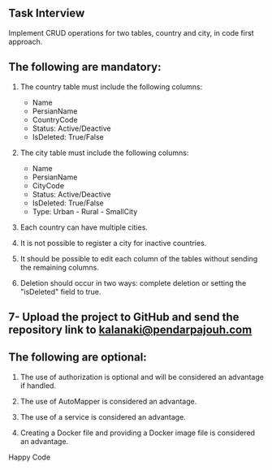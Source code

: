 Task Interview
------------------------------------------------------------------------------------------------------
Implement CRUD operations for two tables, country and city, in code first approach.



The following are mandatory:
------------------------------------------------------------------------------------------------------
1. The country table must include the following columns:
   - Name
   - PersianName
   - CountryCode
   - Status: Active/Deactive
   - IsDeleted: True/False

2. The city table must include the following columns:
   - Name
   - PersianName
   - CityCode
   - Status: Active/Deactive
   - IsDeleted: True/False
   - Type: Urban - Rural - SmallCity

3. Each country can have multiple cities.

4. It is not possible to register a city for inactive countries.

5. It should be possible to edit each column of the tables without sending the remaining columns.

6. Deletion should occur in two ways: complete deletion or setting the "isDeleted" field to true.

7- Upload the project to GitHub and send the repository link to kalanaki@pendarpajouh.com
------------------------------------------------------------------------------------------------------



The following are optional:
------------------------------------------------------------------------------------------------------
1. The use of authorization is optional and will be considered an advantage if handled.

2. The use of AutoMapper is considered an advantage.

3. The use of a service is considered an advantage.

4. Creating a Docker file and providing a Docker image file is considered an advantage.


Happy Code